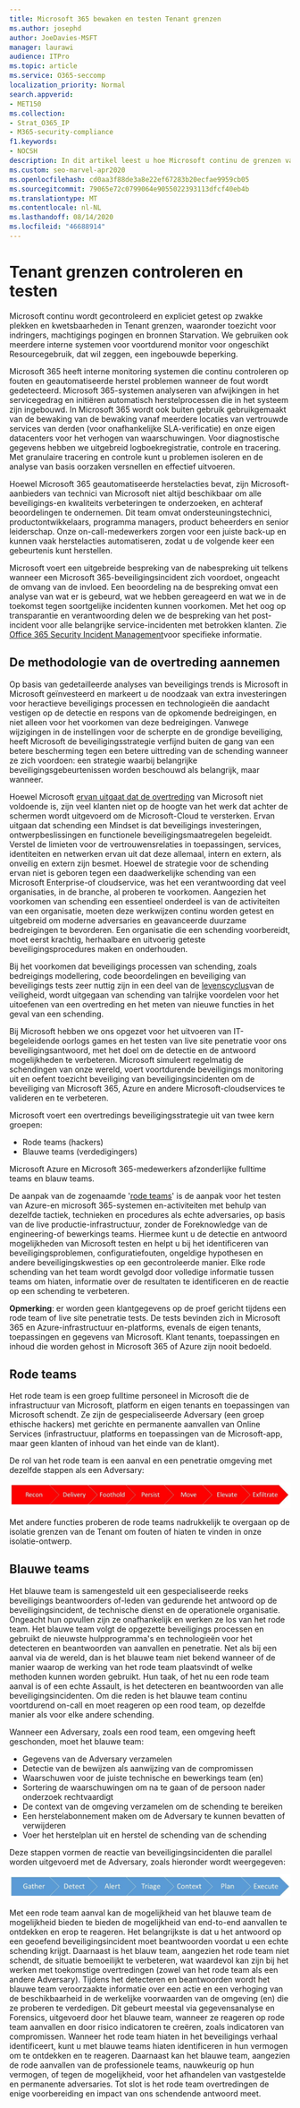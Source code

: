 ```yaml
---
title: Microsoft 365 bewaken en testen Tenant grenzen
ms.author: josephd
author: JoeDavies-MSFT
manager: laurawi
audience: ITPro
ms.topic: article
ms.service: O365-seccomp
localization_priority: Normal
search.appverid:
- MET150
ms.collection:
- Strat_O365_IP
- M365-security-compliance
f1.keywords:
- NOCSH
description: In dit artikel leest u hoe Microsoft continu de grenzen van de tenants controleert en test voor Microsoft 365.
ms.custom: seo-marvel-apr2020
ms.openlocfilehash: cd0aa3f88de3a8e22ef67283b20ecfae9959cb05
ms.sourcegitcommit: 79065e72c0799064e9055022393113dfcf40eb4b
ms.translationtype: MT
ms.contentlocale: nl-NL
ms.lasthandoff: 08/14/2020
ms.locfileid: "46688914"
---
```

# <a name="monitoring-and-testing-tenant-boundaries"></a>Tenant grenzen controleren en testen

Microsoft continu wordt gecontroleerd en expliciet getest op zwakke plekken en kwetsbaarheden in Tenant grenzen, waaronder toezicht voor indringers, machtigings pogingen en bronnen Starvation. We gebruiken ook meerdere interne systemen voor voortdurend monitor voor ongeschikt Resourcegebruik, dat wil zeggen, een ingebouwde beperking.

Microsoft 365 heeft interne monitoring systemen die continu controleren op fouten en geautomatiseerde herstel problemen wanneer de fout wordt gedetecteerd. Microsoft 365-systemen analyseren van afwijkingen in het servicegedrag en initiëren automatisch herstelprocessen die in het systeem zijn ingebouwd. In Microsoft 365 wordt ook buiten gebruik gebruikgemaakt van de bewaking van de bewaking vanaf meerdere locaties van vertrouwde services van derden (voor onafhankelijke SLA-verificatie) en onze eigen datacenters voor het verhogen van waarschuwingen. Voor diagnostische gegevens hebben we uitgebreid logboekregistratie, controle en tracering. Met granulaire tracering en controle kunt u problemen isoleren en de analyse van basis oorzaken versnellen en effectief uitvoeren.

Hoewel Microsoft 365 geautomatiseerde herstelacties bevat, zijn Microsoft-aanbieders van technici van Microsoft niet altijd beschikbaar om alle beveiligings-en kwaliteits verbeteringen te onderzoeken, en achteraf beoordelingen te ondernemen. Dit team omvat ondersteuningstechnici, productontwikkelaars, programma managers, product beheerders en senior leiderschap. Onze on-call-medewerkers zorgen voor een juiste back-up en kunnen vaak herstelacties automatiseren, zodat u de volgende keer een gebeurtenis kunt herstellen.

Microsoft voert een uitgebreide bespreking van de nabespreking uit telkens wanneer een Microsoft 365-beveiligingsincident zich voordoet, ongeacht de omvang van de invloed. Een beoordeling na de bespreking omvat een analyse van wat er is gebeurd, wat we hebben gereageerd en wat we in de toekomst tegen soortgelijke incidenten kunnen voorkomen. Met het oog op transparantie en verantwoording delen we de bespreking van het post-incident voor alle belangrijke service-incidenten met betrokken klanten. Zie [Office 365 Security Incident Management](https://aka.ms/Office365SIM)voor specifieke informatie.

## <a name="assume-breach-methodology"></a>De methodologie van de overtreding aannemen

Op basis van gedetailleerde analyses van beveiligings trends is Microsoft in Microsoft geïnvesteerd en markeert u de noodzaak van extra investeringen voor heractieve beveiligings processen en technologieën die aandacht vestigen op de detectie en respons van de opkomende bedreigingen, en niet alleen voor het voorkomen van deze bedreigingen. Vanwege wijzigingen in de instellingen voor de scherpte en de grondige beveiliging, heeft Microsoft de beveiligingsstrategie verfijnd buiten de gang van een betere bescherming tegen een betere uittreding van de schending wanneer ze zich voordoen: een strategie waarbij belangrijke beveiligingsgebeurtenissen worden beschouwd als belangrijk, maar wanneer.

Hoewel Microsoft [ervan uitgaat dat de overtreding](https://www.microsoft.com/TrustCenter/Security/default.aspx) van Microsoft niet voldoende is, zijn veel klanten niet op de hoogte van het werk dat achter de schermen wordt uitgevoerd om de Microsoft-Cloud te versterken. Ervan uitgaan dat schending een Mindset is dat beveiligings investeringen, ontwerpbeslissingen en functionele beveiligingsmaatregelen begeleidt. Verstel de limieten voor de vertrouwensrelaties in toepassingen, services, identiteiten en netwerken ervan uit dat deze allemaal, intern en extern, als onveilig en extern zijn besmet. Hoewel de strategie voor de schending ervan niet is geboren tegen een daadwerkelijke schending van een Microsoft Enterprise-of cloudservice, was het een verantwoording dat veel organisaties, in de branche, al proberen te voorkomen. Aangezien het voorkomen van schending een essentieel onderdeel is van de activiteiten van een organisatie, moeten deze werkwijzen continu worden getest en uitgebreid om moderne adversaries en geavanceerde duurzame bedreigingen te bevorderen. Een organisatie die een schending voorbereidt, moet eerst krachtig, herhaalbare en uitvoerig geteste beveiligingsprocedures maken en onderhouden.

Bij het voorkomen dat beveiligings processen van schending, zoals bedreigings modellering, code beoordelingen en beveiliging van beveiligings tests zeer nuttig zijn in een deel van de [levenscyclus](https://www.microsoft.com/securityengineering/sdl/)van de veiligheid, wordt uitgegaan van schending van talrijke voordelen voor het uitoefenen van een overtreding en het meten van nieuwe functies in het geval van een schending.

Bij Microsoft hebben we ons opgezet voor het uitvoeren van IT-begeleidende oorlogs games en het testen van live site penetratie voor ons beveiligingsantwoord, met het doel om de detectie en de antwoord mogelijkheden te verbeteren. Microsoft simuleert regelmatig de schendingen van onze wereld, voert voortdurende beveiligings monitoring uit en oefent toezicht beveiliging van beveiligingsincidenten om de beveiliging van Microsoft 365, Azure en andere Microsoft-cloudservices te valideren en te verbeteren.

Microsoft voert een overtredings beveiligingsstrategie uit van twee kern groepen:
- Rode teams (hackers)
- Blauwe teams (verdedigingers)

Microsoft Azure en Microsoft 365-medewerkers afzonderlijke fulltime teams en blauw teams.

De aanpak van de zogenaamde '[rode teams](https://go.microsoft.com/fwlink/?linkid=518599)' is de aanpak voor het testen van Azure-en microsoft 365-systemen en-activiteiten met behulp van dezelfde tactiek, technieken en procedures als echte adversaries, op basis van de live productie-infrastructuur, zonder de Foreknowledge van de engineering-of bewerkings teams. Hiermee kunt u de detectie en antwoord mogelijkheden van Microsoft testen en helpt u bij het identificeren van beveiligingsproblemen, configuratiefouten, ongeldige hypothesen en andere beveiligingskwesties op een gecontroleerde manier. Elke rode schending van het team wordt gevolgd door volledige informatie tussen teams om hiaten, informatie over de resultaten te identificeren en de reactie op een schending te verbeteren.

**Opmerking**: er worden geen klantgegevens op de proef gericht tijdens een rode team of live site penetratie tests. De tests bevinden zich in Microsoft 365 en Azure-infrastructuur en-platforms, evenals de eigen tenants, toepassingen en gegevens van Microsoft. Klant tenants, toepassingen en inhoud die worden gehost in Microsoft 365 of Azure zijn nooit bedoeld.

## <a name="red-teams"></a>Rode teams

Het rode team is een groep fulltime personeel in Microsoft die de infrastructuur van Microsoft, platform en eigen tenants en toepassingen van Microsoft schendt. Ze zijn de gespecialiseerde Adversary (een groep ethische hackers) met gerichte en permanente aanvallen van Online Services (infrastructuur, platforms en toepassingen van de Microsoft-app, maar geen klanten of inhoud van het einde van de klant).

De rol van het rode team is een aanval en een penetratie omgeving met dezelfde stappen als een Adversary:
 
![Strijdings fasen](../media/office-365-isolation-breach-stages.png)

Met andere functies proberen de rode teams nadrukkelijk te overgaan op de isolatie grenzen van de Tenant om fouten of hiaten te vinden in onze isolatie-ontwerp.

## <a name="blue-teams"></a>Blauwe teams

Het blauwe team is samengesteld uit een gespecialiseerde reeks beveiligings beantwoorders of-leden van gedurende het antwoord op de beveiligingsincident, de technische dienst en de operationele organisatie. Ongeacht hun opvullen zijn ze onafhankelijk en werken ze los van het rode team. Het blauwe team volgt de opgezette beveiligings processen en gebruikt de nieuwste hulpprogramma's en technologieën voor het detecteren en beantwoorden van aanvallen en penetratie. Net als bij een aanval via de wereld, dan is het blauwe team niet bekend wanneer of de manier waarop de werking van het rode team plaatsvindt of welke methoden kunnen worden gebruikt. Hun taak, of het nu een rode team aanval is of een echte Assault, is het detecteren en beantwoorden van alle beveiligingsincidenten. Om die reden is het blauwe team continu voortdurend on-call en moet reageren op een rood team, op dezelfde manier als voor elke andere schending.

Wanneer een Adversary, zoals een rood team, een omgeving heeft geschonden, moet het blauwe team:

- Gegevens van de Adversary verzamelen
- Detectie van de bewijzen als aanwijzing van de compromissen
- Waarschuwen voor de juiste technische en bewerkings team (en)
- Sortering de waarschuwingen om na te gaan of de persoon nader onderzoek rechtvaardigt
- De context van de omgeving verzamelen om de schending te bereiken
- Een herstelabonnement maken om de Adversary te kunnen bevatten of verwijderen
- Voer het herstelplan uit en herstel de schending van de schending

Deze stappen vormen de reactie van beveiligingsincidenten die parallel worden uitgevoerd met de Adversary, zoals hieronder wordt weergegeven:
 
![Antwoord fasen voor de schending](../media/office-365-isolation-breach-response-stages.png)

Met een rode team aanval kan de mogelijkheid van het blauwe team de mogelijkheid bieden te bieden de mogelijkheid van end-to-end aanvallen te ontdekken en erop te reageren. Het belangrijkste is dat u het antwoord op een geoefend beveiligingsincident moet beantwoorden voordat u een echte schending krijgt. Daarnaast is het blauw team, aangezien het rode team niet schendt, de situatie bemoeilijkt te verbeteren, wat waardevol kan zijn bij het werken met toekomstige overtredingen (zowel van het rode team als een andere Adversary). Tijdens het detecteren en beantwoorden wordt het blauwe team veroorzaakte informatie over een actie en een verhoging van de beschikbaarheid in de werkelijke voorwaarden van de omgeving (en) die ze proberen te verdedigen. Dit gebeurt meestal via gegevensanalyse en Forensics, uitgevoerd door het blauwe team, wanneer ze reageren op rode team aanvallen en door risico indicatoren te creëren, zoals indicatoren van compromissen. Wanneer het rode team hiaten in het beveiligings verhaal identificeert, kunt u met blauwe teams hiaten identificeren in hun vermogen om te ontdekken en te reageren. Daarnaast kan het blauwe team, aangezien de rode aanvallen van de professionele teams, nauwkeurig op hun vermogen, of tegen de mogelijkheid, voor het afhandelen van vastgestelde en permanente adversaries. Tot slot is het rode team overtredingen de enige voorbereiding en impact van ons schendende antwoord meet.

